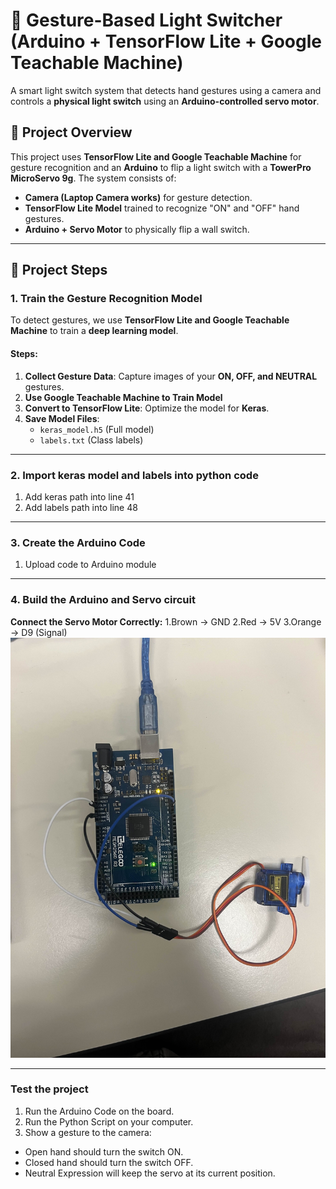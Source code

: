 # 🚀 Gesture-Based Light Switcher (Arduino + TensorFlow Lite + Google Teachable Machine)

A smart light switch system that detects hand gestures using a camera and controls a **physical light switch** using an **Arduino-controlled servo motor**. 

## 🎯 **Project Overview**
This project uses **TensorFlow Lite and Google Teachable Machine** for gesture recognition and an **Arduino** to flip a light switch with a **TowerPro MicroServo 9g**. The system consists of:
- **Camera (Laptop Camera works)** for gesture detection.
- **TensorFlow Lite Model** trained to recognize "ON" and "OFF" hand gestures.
- **Arduino + Servo Motor** to physically flip a wall switch.


---

## 🔧 **Project Steps**
### **1. Train the Gesture Recognition Model**
To detect gestures, we use **TensorFlow Lite and Google Teachable Machine** to train a **deep learning model**.

#### **Steps:**
1. **Collect Gesture Data**: Capture images of your **ON, OFF, and NEUTRAL** gestures.
2. **Use **Google Teachable Machine** to Train Model**
3. **Convert to TensorFlow Lite**: Optimize the model for **Keras**.
5. **Save Model Files**:
   - `keras_model.h5` (Full model)
   - `labels.txt` (Class labels)

---

### **2. Import keras model and labels into python code**
1. Add keras path into line 41
2. Add labels path into line 48
---
### **3. Create the Arduino Code**
1. Upload code to Arduino module
---
### **4. Build the Arduino and Servo circuit**
**Connect the Servo Motor Correctly:**
1.Brown → GND
2.Red → 5V
3.Orange → D9 (Signal)
![Gesture-Based Light Switch Demo](IMG_4174.jpg)

---
### **Test the project**
1. Run the Arduino Code on the board.
2. Run the Python Script on your computer.
3. Show a gesture to the camera:
 - Open hand should turn the switch ON.
 - Closed hand should turn the switch OFF.
 - Neutral Expression will keep the servo at its current position.






